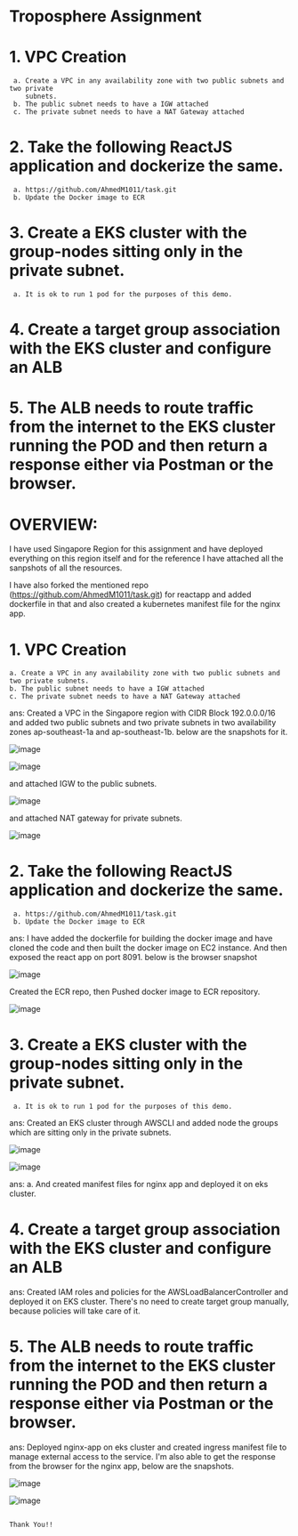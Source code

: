 # Troposphere Assignment

# 1. VPC Creation 
     a. Create a VPC in any availability zone with two public subnets and two private
        subnets.
     b. The public subnet needs to have a IGW attached
     c. The private subnet needs to have a NAT Gateway attached

# 2. Take the following ReactJS application and dockerize the same.
     a. https://github.com/AhmedM1011/task.git
     b. Update the Docker image to ECR
# 3. Create a EKS cluster with the group-nodes sitting only in the private subnet.
     a. It is ok to run 1 pod for the purposes of this demo.
# 4. Create a target group association with the EKS cluster and configure an ALB
# 5. The ALB needs to route traffic from the internet to the EKS cluster running the POD and then return a response either via Postman or the browser.

# OVERVIEW:

I have used Singapore Region for this assignment and have deployed everything on this region itself and for the reference I have attached all the sanpshots of all the resources.

I have also forked the mentioned repo (https://github.com/AhmedM1011/task.git) for reactapp and added dockerfile in that and also created a kubernetes manifest file for the nginx app.

# 1. VPC Creation
    a. Create a VPC in any availability zone with two public subnets and two private subnets.
    b. The public subnet needs to have a IGW attached
    c. The private subnet needs to have a NAT Gateway attached
ans: Created a VPC in the Singapore region with CIDR Block 192.0.0.0/16 and added two public subnets and two private subnets in two availability zones ap-southeast-1a and ap-southeast-1b.
below are the snapshots for it.

 ![image](https://github.com/user-attachments/assets/fcb3c157-684e-4ef0-88ca-7771b5e1f186)

 
 ![image](https://github.com/user-attachments/assets/0b37843b-3f16-419f-8497-f7e544a31abf)



and attached IGW to the public subnets.

 ![image](https://github.com/user-attachments/assets/4d823402-2437-410b-876d-b2cb8db7abed)

and attached NAT gateway for private subnets.

 ![image](https://github.com/user-attachments/assets/8f786768-5697-43c1-82f6-49ec26fc36d5)

# 2. Take the following ReactJS application and dockerize the same.
     a. https://github.com/AhmedM1011/task.git
     b. Update the Docker image to ECR
ans: I have added the dockerfile for building the docker image and
have cloned the code and then built the docker image on EC2 instance.
And then exposed the react app on port 8091.
below is the browser snapshot

 ![image](https://github.com/user-attachments/assets/f81ddd3a-64f0-42cc-9c99-ab360e23b0d1)

Created the ECR repo, then Pushed docker image to ECR repository.

 ![image](https://github.com/user-attachments/assets/b5c5e0b2-f028-4fcf-bb88-3b7651fb4072)

# 3. Create a EKS cluster with the group-nodes sitting only in the private subnet.
     a. It is ok to run 1 pod for the purposes of this demo.
ans: Created an EKS cluster through AWSCLI and added node the groups which are sitting only in the private subnets.

 ![image](https://github.com/user-attachments/assets/f70db5f2-ef61-4d80-a7a9-e354f3120857)
 
 ![image](https://github.com/user-attachments/assets/b80241dd-bd3f-4c16-858a-83d384d8dec9)

ans: a. And created manifest files for nginx app and deployed it on eks cluster.

 # 4. Create a target group association with the EKS cluster and configure an ALB
 ans: Created IAM roles and policies for the AWSLoadBalancerController and deployed it on EKS cluster.
     There's no need to create target group manually, because policies will take care of it.
     
    
 # 5. The ALB needs to route traffic from the internet to the EKS cluster running the POD and then return a response either via Postman or the browser.
  ans: Deployed nginx-app on eks cluster and created ingress manifest file to manage external access to the service.
         I'm also able to get the response from the browser for the nginx app, below are the snapshots.


   ![image](https://github.com/user-attachments/assets/d262eb04-383e-41cf-9821-9bcd4a8d7116)
   
   ![image](https://github.com/user-attachments/assets/fb4a7296-09a1-4724-9997-4344b122fbe1)




                                                                          Thank You!!


     


 






